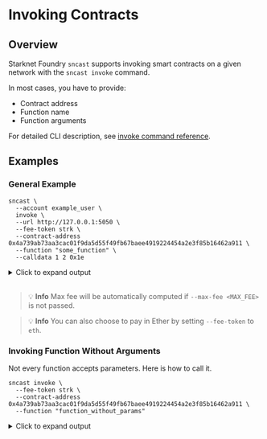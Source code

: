 # Invoking Contracts

## Overview

Starknet Foundry `sncast` supports invoking smart contracts on a given network with the `sncast invoke` command.

In most cases, you have to provide:

- Contract address
- Function name
- Function arguments

For detailed CLI description, see [invoke command reference](../appendix/sncast/invoke.md).

## Examples

### General Example

```shell
sncast \
  --account example_user \
  invoke \
  --url http://127.0.0.1:5050 \
  --fee-token strk \
  --contract-address 0x4a739ab73aa3cac01f9da5d55f49fb67baee4919224454a2e3f85b16462a911 \
  --function "some_function" \
  --calldata 1 2 0x1e
```

<details>
<summary>Click to expand output</summary>

```shell
command: invoke
transaction_hash: 0x7ad0d6e449e33b6581a4bb8df866c0fce3919a5ee05a30840ba521dafee217f

To see invocation details, visit:
transaction: https://starkscan.co/tx/0x7ad0d6e449...
```
</details>
<br>

> 💡 **Info**
> Max fee will be automatically computed if `--max-fee <MAX_FEE>` is not passed.

> 💡 **Info**
> You can also choose to pay in Ether by setting `--fee-token` to `eth`.

### Invoking Function Without Arguments

Not every function accepts parameters. Here is how to call it.

```shell
sncast invoke \
  --fee-token strk \
  --contract-address 0x4a739ab73aa3cac01f9da5d55f49fb67baee4919224454a2e3f85b16462a911 \
  --function "function_without_params"
```

<details>
<summary>Click to expand output</summary>

```shell
command: invoke
transaction_hash: 0x7ad0d6e449e33b6581a4bb8df866c0fce3919a5ee05a30840ba521dafee217f

To see invocation details, visit:
transaction: https://starkscan.co/tx/0x7ad0d6e449...
```
</details>
